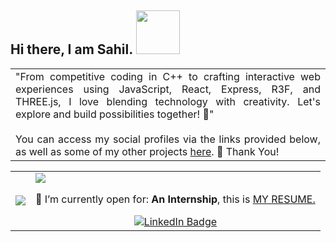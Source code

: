## Hi there, I am Sahil. <img src="https://camo.githubusercontent.com/b0fa06ee100360ae8811a115c133de7848891e3b/68747470733a2f2f6769746875622e6769746875626173736574732e636f6d2f696d616765732f6d6f6e612d776869737065722e676966" width="70" height="70" />

<div align="center">
<table width="100px">
    <tbody>
        <tr align="justify">
		<td>
		"From competitive coding in C++ to crafting interactive web experiences using JavaScript, React, Express, R3F, and THREE.js, I love blending technology with creativity. Let's explore and build possibilities together! 🚀"
		<br>
		<br>
		You can access my social profiles via the links provided below, as well as some of my other projects <a href="https://sk027.vercel.app/">here</a>. 💜 Thank You! 
		<br>
		</td>
	 </tr>
    </tbody>
</table>


 <table width="100px">
    <tbody>
        <tr align="justify">
		<td>
			<br>
			<img src ="https://github-readme-stats.vercel.app/api/top-langs/?username=SahilK-027&theme=tokyonight&layout=compact" />
			<br>
			<br>
		</td>
		<td>
<img src="https://readme-typing-svg.herokuapp.com?lines=Computer+Science+Engineering+Student;Exploring+and+Learning+New+Technologies&center=true&width=500&height=50">
		<p align="center">
			🤔 I’m currently open for: <b>An Internship</b>, this is <a href="https://github.com/SahilK-027/Sahilk-027/files/12207320/Resume-Current.pdf" target="_blank">MY RESUME.</a>
   </p>
			
<div id="badges" align="center">
  <a href="https://www.linkedin.com/in/sahil-kandhare-661b99226/"><img src="https://img.shields.io/badge/LinkedIn-blue?style=for-the-badge&logo=linkedin&logoColor=white" alt="LinkedIn Badge"/></a>
</div>
		</td>
	 </tr>
    </tbody>
</table>


<!-- ![Wakatime stats](https://github-readme-stats.vercel.app/api/wakatime?username=SK027) -->
	
<!-- <img src="https://github.com/hhpr98/hhpr98/blob/main/gif/barloading.gif"> -->
	


<!--![GitHub Stats](https://github-readme-stats.vercel.app/api?username=sahilk-027&theme=tokyonight&show_icons=true)-->




</div>
